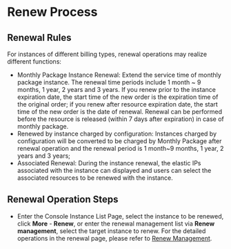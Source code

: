 # Renew Process

## Renewal Rules
For instances of different billing types, renewal operations may realize different functions:<br/>

- Monthly Package Instance Renewal: Extend the service time of monthly package instance. The renewal time periods include 1 month ~ 9 months, 1 year, 2 years and 3 years. If you renew prior to the instance expiration date, the start time of the new order is the expiration time of the original order; if you renew after resource expiration date, the start time of the new order is the date of renewal. Renewal can be performed before the resource is released (within 7 days after expiration) in case of monthly package.
- Renewed by instance charged by configuration: Instances charged by configuration will be converted to be charged by Monthly Package after renewal operation and the renewal period is 1 month~9 months, 1 year, 2 years and 3 years;
- Associated Renewal: During the instance renewal, the elastic IPs associated with the instance can displayed and users can select the associated resources to be renewed with the instance.

## Renewal Operation Steps
- Enter the Console Instance List Page, select the instance to be renewed, click **More** - **Renew**, or enter the renewal management list via **Renew management**, select the target instance to renew. For the detailed operations in the renewal page, please refer to [Renew Management](https://docs.jdcloud.com/en/online-buying/renew-management).



